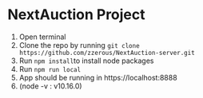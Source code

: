 # NextAuction Project

1. Open terminal
2. Clone the repo by running `git clone https://github.com/zzerous/NextAuction-server.git`
3. Run `npm install`to install node packages
4. Run `npm run local`
5. App should be running in https://localhost:8888
6. (node -v : v10.16.0)
